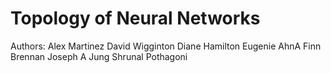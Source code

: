 # Topology of Neural Networks

Authors:
Alex Martinez
David Wigginton
Diane Hamilton
Eugenie AhnA
Finn Brennan
Joseph A Jung
Shrunal Pothagoni
